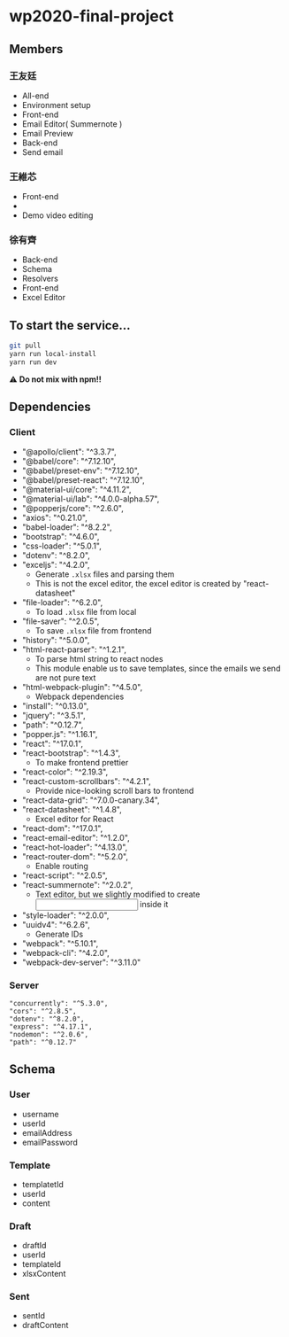 # wp2020-final-project

## Members
### 王友廷
* All-end
 * Environment setup
* Front-end
 * Email Editor( Summernote )
 * Email Preview
* Back-end
 * Send email
 
### 王維芯
* Front-end
 * 
* Demo video editing
### 徐有齊
* Back-end
 * Schema
 * Resolvers
* Front-end
 * Excel Editor

## To start the service...
```bash
git pull
yarn run local-install
yarn run dev
```
:warning: **Do not mix with npm!!**

## Dependencies
### Client
* "@apollo/client": "^3.3.7",
* "@babel/core": "^7.12.10",
* "@babel/preset-env": "^7.12.10",
* "@babel/preset-react": "^7.12.10",
* "@material-ui/core": "^4.11.2",
* "@material-ui/lab": "^4.0.0-alpha.57",
* "@popperjs/core": "^2.6.0",
* "axios": "^0.21.0",
* "babel-loader": "^8.2.2",
* "bootstrap": "^4.6.0",
* "css-loader": "^5.0.1",
* "dotenv": "^8.2.0",
* "exceljs": "^4.2.0",
  * Generate `.xlsx` files and parsing them
  * This is not the excel editor, the excel editor is created by "react-datasheet"
* "file-loader": "^6.2.0",
  * To load `.xlsx` file from local
* "file-saver": "^2.0.5",
  * To save `.xlsx` file from frontend
* "history": "^5.0.0",
* "html-react-parser": "^1.2.1",
  * To parse html string to react nodes
  * This module enable us to save templates, since the emails we send are not pure text
* "html-webpack-plugin": "^4.5.0",
  * Webpack dependencies
* "install": "^0.13.0",
* "jquery": "^3.5.1",
* "path": "^0.12.7",
* "popper.js": "^1.16.1",
* "react": "^17.0.1",
* "react-bootstrap": "^1.4.3",
  * To make frontend prettier
* "react-color": "^2.19.3",
* "react-custom-scrollbars": "^4.2.1",
  * Provide nice-looking scroll bars to frontend
* "react-data-grid": "^7.0.0-canary.34",
* "react-datasheet": "^1.4.8",
  * Excel editor for React
* "react-dom": "^17.0.1",
* "react-email-editor": "^1.2.0",
* "react-hot-loader": "^4.13.0",
* "react-router-dom": "^5.2.0",
  * Enable routing
* "react-script": "^2.0.5",
* "react-summernote": "^2.0.2",
  * Text editor, but we slightly modified to create <input> inside it
* "style-loader": "^2.0.0",
* "uuidv4": "^6.2.6",
  * Generate IDs
* "webpack": "^5.10.1",
* "webpack-cli": "^4.2.0",
* "webpack-dev-server": "^3.11.0"
### Server
  ```
  "concurrently": "^5.3.0",
  "cors": "^2.8.5",
  "dotenv": "^8.2.0",
  "express": "^4.17.1",
  "nodemon": "^2.0.6",
  "path": "^0.12.7"  
  ```
## Schema
### User
* username
* userId
* emailAddress
* emailPassword
### Template
* templatetId
* userId
* content
### Draft
* draftId
* userId
* templateId
* xlsxContent
### Sent
* sentId
* draftContent
